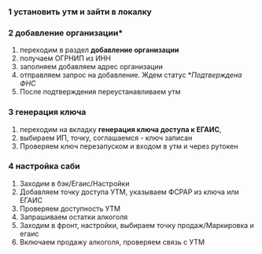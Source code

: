 ### **1 установить утм и зайти в локалку**
### **2 добавление организации***
1.  переходим в раздел **добавление организации**
2. получаем ОГРНИП из ИНН
3. заполняем  добавляем адрес организации
4. отправляем запрос на добавление. Ждем статус **Подтверждена ФНС*
5. После подтверждения переустанавливаем утм
### **3 генерация ключа**
1. переходим на вкладку **генерация ключа доступа к ЕГАИС**, 
2. выбираем ИП, точку, соглашаемся - ключ записан
3. Проверяем ключ перезапуском и входом в утм и через рутокен
### **4 настройка саби**
1. Заходим в бэк/Егаис/Настройки
2. Добавляем точку доступа УТМ, указываем ФСРАР из ключа или ЕГАИС
3. Проверяем доступность УТМ
4. Запрашиваем остатки алкоголя
5. Заходим в фронт, настройки, выбираем точку продаж/Маркировка и егаис
6. Включаем продажу алкоголя, проверяем связь с УТМ
